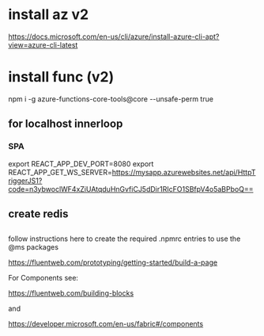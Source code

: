 
# install az v2
https://docs.microsoft.com/en-us/cli/azure/install-azure-cli-apt?view=azure-cli-latest


# install func (v2)
npm i -g azure-functions-core-tools@core --unsafe-perm true



## for localhost innerloop
### SPA
export REACT_APP_DEV_PORT=8080
export REACT_APP_GET_WS_SERVER=https://mysapp.azurewebsites.net/api/HttpTriggerJS1?code=n3ybwoclWF4xZiUAtqduHnGvfiCJ5dDir1RIcFO1SBfpV4o5aBPboQ==


## create redis

##

follow instructions here to create the required .npmrc entries to use the @ms packages

https://fluentweb.com/prototyping/getting-started/build-a-page


For Components see: 

https://fluentweb.com/building-blocks

and 

https://developer.microsoft.com/en-us/fabric#/components

